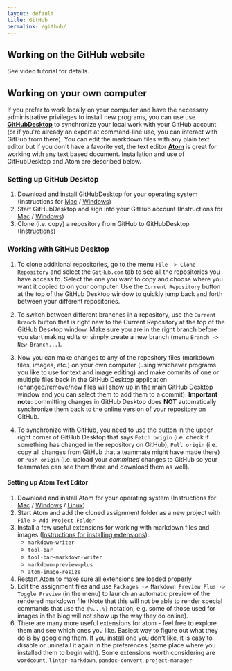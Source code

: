```yaml
---
layout: default
title: GitHub
permalink: /github/
---
```


## Working on the GitHub website

See video tutorial for details.

## Working on your own computer

If you prefer to work locally on your computer and have the necessary administrative privileges to install new programs, you can use use [**GitHubDesktop**](https://desktop.github.com/) to synchronize your local work with your GitHub account (or if you're already an expert at command-line use, you can interact with GitHub from there). You can edit the markdown files with any plain text editor but if you don't have a favorite yet, the text editor [**Atom**](https://atom.io/) is great for working with any text based document. Installation and use of GitHubDesktop and Atom are described below.

### Setting up GitHub Desktop

 1. Download and install GitHubDesktop for your operating system (Instructions for [Mac](https://help.github.com/desktop-beta/guides/getting-started-with-github-desktop/installing-github-desktop/#platform-mac) / [Windows](https://help.github.com/desktop-beta/guides/getting-started-with-github-desktop/installing-github-desktop/#platform-windows))
 1. Start GitHubDesktop and sign into your GitHub account (Instructions for [Mac](https://help.github.com/desktop-beta/guides/getting-started-with-github-desktop/authenticating-to-github/#platform-mac) / [Windows](https://help.github.com/desktop-beta/guides/getting-started-with-github-desktop/authenticating-to-github/#platform-windows))
 1. Clone (i.e. copy) a repository from GitHub to GitHubDesktop ([Instructions](https://help.github.com/desktop-beta/guides/contributing-to-projects/cloning-a-repository-from-github-to-github-desktop/))

### Working with GitHub Desktop

1. To clone additional repositories, go to the menu `File -> Clone Repository` and select the `GitHub.com` tab to see all the repositories you have access to. Select the one you want to copy and choose where you want it copied to on your computer. Use the `Current Repository` button at the top of the GitHub Desktop window to quickly jump back and forth between your different repositories.

2. To switch between different branches in a repository, use the `Current Branch` button that is right new to the Current Repository at the top of the GitHub Desktop window. Make sure you are in the right branch before you start making edits or simply create a new branch (menu `Branch -> New Branch...`).

3. Now you can make changes to any of the repository files (markdown files, images, etc.) on your own computer (using whichever programs you like to use for text and image editing) and make commits of one or multiple files back in the GitHub Desktop application (changed/remove/new files will show up in the main GitHub Desktop window and you can select them to add them to a commit). **Important note**: committing changes in GitHub Desktop does **NOT** automatically synchronize them back to the online version of your repository on GitHub.

4. To synchronize with GitHub, you need to use the button in the upper right corner of GitHub Desktop that says `Fetch origin` (i.e. check if something has changed in the repository on GitHub), `Pull origin` (i.e. copy all changes from GitHub that a teammate might have made there) or `Push origin` (i.e. upload your _committed_ changes to GitHub so your teammates can see them there and download them as well).

#### Setting up Atom Text Editor

 1. Download and install Atom for your operating system (Instructions for [Mac](https://flight-manual.atom.io/getting-started/sections/installing-atom/#platform-mac) / [Windows](https://flight-manual.atom.io/getting-started/sections/installing-atom/#platform-windows) / [Linux](https://flight-manual.atom.io/getting-started/sections/installing-atom/#platform-linux))
 1. Start Atom and add the cloned assignment folder as a new project with `File > Add Project Folder`
 1. Install a few useful extensions for working with markdown files and images ([Instructions for installing extensions](http://flight-manual.atom.io/using-atom/sections/atom-packages/)):
     - `markdown-writer`
     - `tool-bar`
     - `tool-bar-markdown-writer`
     - `markdown-preview-plus`
     - `atom-image-resize`
 1. Restart Atom to make sure all extensions are loaded properly
 1. Edit the assignment files and use `Packages -> Markdown Preview Plus -> Toggle Preview` (in the menu) to launch an automatic  preview of the rendered markdown file (Note that this will not be able to render special commands that use the `{%...%}` notation, e.g. some of those used for images in the blog will not show up the way they do online).
 1. There are many more useful extensions for atom - feel free to explore them and see which ones you like. Easiest way to figure out what they do is by googleing them. If you install one you don't like, it is easy to disable or uninstall it again in the preferences (same place where you installed them to begin with). Some extensions worth considering are `wordcount`, `linter-markdown`, `pandoc-convert`, `project-manager`
